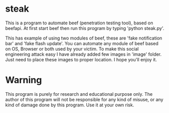 # steak
This is a program to automate beef (penetration testing tool), based on beefapi. At first start beef then run this program by typing 'python steak.py'.


This has example of using two modules of beef, these are 'fake notification bar' and 'fake flash update'. You can automate any module of beef based on OS, Browser or both used by your victim. To make this social engineering attack easy I have already added few images in 'image' folder. Just need to place these images to proper location. I hope you'll enjoy it.

# Warning 
This program is purely for research and educational purpose only. The author of this program will not be responsible for any kind of misuse, or any kind of damage done by this program. Use it at your own risk.
